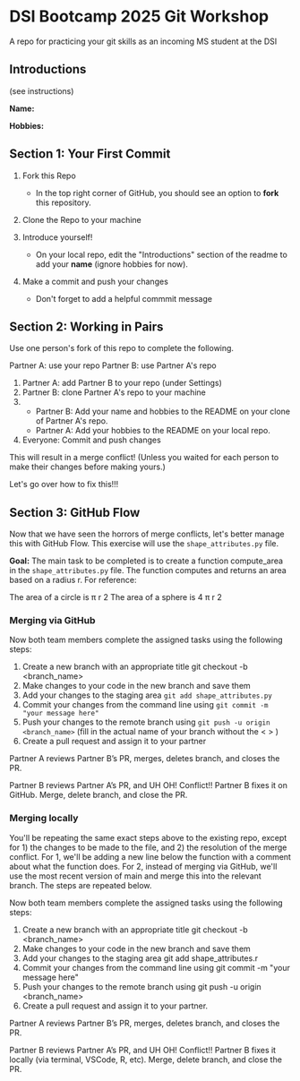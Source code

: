 # DSI Bootcamp 2025 Git Workshop
A repo for practicing your git skills as an incoming MS student at the DSI

## Introductions

(see instructions)

**Name:**

**Hobbies:**

## Section 1: Your First Commit

1. Fork this Repo
   - In the top right corner of GitHub, you should see an option to **fork** this repository.

2. Clone the Repo to your machine
  
3. Introduce yourself!
   - On your local repo, edit the "Introductions" section of the readme to add your **name** (ignore hobbies for now).

4. Make a commit and push your changes
   - Don't forget to add a helpful commmit message
  

## Section 2: Working in Pairs

Use one person's fork of this repo to complete the following.

Partner A: use your repo
Partner B: use Partner A's repo


1. Partner A: add Partner B to your repo (under Settings)
2. Partner B: clone Partner A's repo to your machine
3.
   - Partner B: Add your name and hobbies to the README on your clone of Partner A's repo.
   - Partner A: Add your hobbies to the README on your local repo.
4. Everyone: Commit and push changes
   
This will result in a merge conflict! (Unless you waited for each person to make their changes before making yours.) 

Let's go over how to fix this!!!


## Section 3: GitHub Flow

Now that we have seen the horrors of merge conflicts, let's better manage this with GitHub Flow. This exercise will use the `shape_attributes.py` file.

**Goal:** The main task to be completed is to create a function compute_area in the `shape_attributes.py` file. The function computes and returns an area based on a radius r. For reference:

The area of a circle is 
π
r
2
The area of a sphere is 
4
π
r
2

### Merging via GitHub

Now both team members complete the assigned tasks using the following steps:

1. Create a new branch with an appropriate title git checkout -b <branch_name>
2. Make changes to your code in the new branch and save them
3. Add your changes to the staging area  `git add shape_attributes.py`
4. Commit your changes from the command line using `git commit -m "your message here"`
5. Push your changes to the remote branch using `git push -u origin <branch_name>` (fill in the actual name of your branch without the < > )
6. Create a pull request and assign it to your partner

Partner A reviews Partner B’s PR, merges, deletes branch, and closes the PR.

Partner B reviews Partner A’s PR, and UH OH! Conflict!! Partner B fixes it on GitHub. Merge, delete branch, and close the PR.

### Merging locally
You'll be repeating the same exact steps above to the existing repo, except for 1) the changes to be made to the file, and 2) the resolution of the merge conflict. For 1, we'll be adding a new line below the function with a comment about what the function does. For 2, instead of merging via GitHub, we'll use the most recent version of main and merge this into the relevant branch. The steps are repeated below.

Now both team members complete the assigned tasks using the following steps:

1. Create a new branch with an appropriate title git checkout -b <branch_name>
2. Make changes to your code in the new branch and save them
3. Add your changes to the staging area  git add shape_attributes.r
4. Commit your changes from the command line using git commit -m "your message here"
5. Push your changes to the remote branch using git push -u origin <branch_name>
6. Create a pull request and assign it to your partner.
   
Partner A reviews Partner B’s PR, merges, deletes branch, and closes the PR.

Partner B reviews Partner A’s PR, and UH OH! Conflict!! Partner B fixes it locally (via terminal, VSCode, R, etc). Merge, delete branch, and close the PR.
